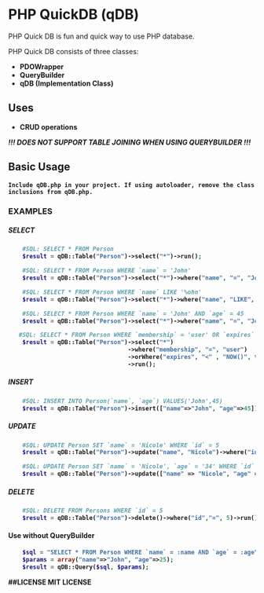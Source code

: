 # PHP QuickDB (qDB)

PHP Quick DB is fun and quick way to use PHP database.

PHP Quick DB consists of three classes:

- <b>PDOWrapper<b>
- <b>QueryBuilder<b>
- <b>qDB</b> (Implementation Class)

## Uses
- CRUD operations

*!!! DOES NOT SUPPORT TABLE JOINING WHEN USING QUERYBUILDER !!!*

## Basic Usage

	Include qDB.php in your project. If using autoloader, remove the class inclusions from qDB.php.
    
### EXAMPLES

##### SELECT
```php
    #SQL: SELECT * FROM Person
	$result = qDB::Table("Person")->select("*")->run();

	#SQL: SELECT * FROM Person WHERE `name` = 'John'
    $result = qDB::Table("Person")->select("*")->where("name", "=", "John")->run();

    #SQL: SELECT * FROM Person WHERE `name` LIKE '%ohn'
    $result = qDB::Table("Person")->select("*")->where("name", "LIKE", "%ohn")->run();

    #SQL: SELECT * FROM Person WHERE `name` = 'John' AND `age` = 45
    $result = qDB::Table("Person")->select("*")->where("name", "=", "John")->andWhere("age", "=", 45)->run()

   #SQL: SELECT * FROM Person WHERE `membership` = 'user' OR `expires` < NOW()
    $result = qDB::Table("Person")->select("*")
    							  ->where("membership", "=", "user")
                                  ->orWhere("expires", "<" , "NOW()", true)
                                  ->run();
```

##### INSERT
```php
    #SQL: INSERT INTO Person(`name`, `age`) VALUES('John',45)
	$result = qDB::Table("Person")->insert(["name"=>"John", "age"=>45])->run();
```

##### UPDATE
```php
    #SQL: UPDATE Person SET `name` = 'Nicole' WHERE `id` = 5
    $result = qDB::Table("Person")->update("name", "Nicole")->where("id", "=", 5)->run();

    #SQL: UPDATE Person SET `name` = 'Nicole', `age` = '34' WHERE `id` = 10
    $result = qDB::Table("Person")->update(["name" => "Nicole", "age" => 34])->where("id", "=", 10)->run();
```

##### DELETE
```php
    #SQL: DELETE FROM Persons WHERE `id` = 5
    $result = qDB::Table("Person")->delete()->where("id","=", 5)->run();
 ```

 #### Use without QueryBuilder

```php
    $sql = "SELECT * FROM Person WHERE `name` = :name AND `age` = :age";
    $params = array("name"=>"John", "age"=>25);
    $result = qDB::Query($sql, $params);
 ```

##LICENSE
MIT LICENSE

